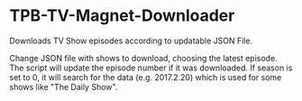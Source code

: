 # TPB-TV-Magnet-Downloader
Downloads TV Show episodes according to updatable JSON File.

Change JSON file with shows to download, choosing the latest episode. The script will update the episode number if it was downloaded. If season is set to 0, it will search for the data (e.g. 2017.2.20) which is used for some shows like "The Daily Show".
